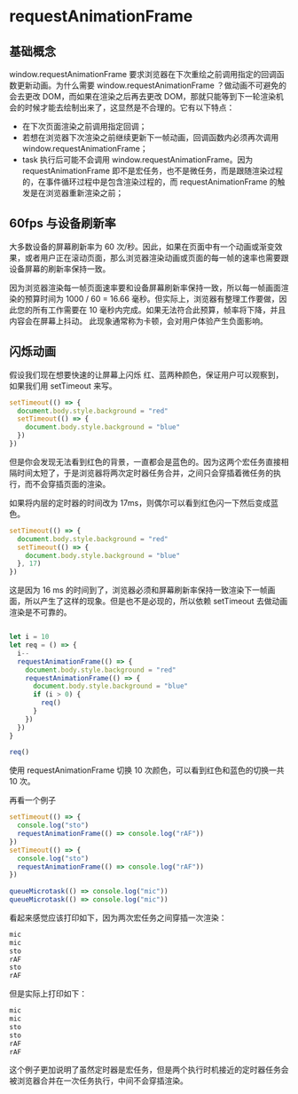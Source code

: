 # requestAnimationFrame

## 基础概念

window.requestAnimationFrame 要求浏览器在下次重绘之前调用指定的回调函数更新动画。为什么需要 window.requestAnimationFrame ？做动画不可避免的会去更改 DOM，而如果在渲染之后再去更改 DOM，那就只能等到下一轮渲染机会的时候才能去绘制出来了，这显然是不合理的。它有以下特点：

* 在下次页面渲染之前调用指定回调；
* 若想在浏览器下次渲染之前继续更新下一帧动画，回调函数内必须再次调用 window.requestAnimationFrame；
* task 执行后可能不会调用 window.requestAnimationFrame。因为 requestAnimationFrame 即不是宏任务，也不是微任务，而是跟随渲染过程的，在事件循环过程中是包含渲染过程的，而 requestAnimationFrame 的触发是在浏览器重新渲染之前；

## 60fps 与设备刷新率

大多数设备的屏幕刷新率为 60 次/秒。因此，如果在页面中有一个动画或渐变效果，或者用户正在滚动页面，那么浏览器渲染动画或页面的每一帧的速率也需要跟设备屏幕的刷新率保持一致。

因为浏览器渲染每一帧页面速率要和设备屏幕刷新率保持一致，所以每一帧画面渲染的预算时间为 1000 / 60 = 16.66 毫秒。但实际上，浏览器有整理工作要做，因此您的所有工作需要在 10 毫秒内完成。如果无法符合此预算，帧率将下降，并且内容会在屏幕上抖动。 此现象通常称为卡顿，会对用户体验产生负面影响。

## 闪烁动画

假设我们现在想要快速的让屏幕上闪烁 红、蓝两种颜色，保证用户可以观察到，如果我们用 setTimeout 来写。

```js
setTimeout(() => {
  document.body.style.background = "red"
  setTimeout(() => {
    document.body.style.background = "blue"
  })
})
```

但是你会发现无法看到红色的背景，一直都会是蓝色的。因为这两个宏任务直接相隔时间太短了，于是浏览器将两次定时器任务合并，之间只会穿插着微任务的执行，而不会穿插页面的渲染。

如果将内层的定时器的时间改为 17ms，则偶尔可以看到红色闪一下然后变成蓝色。

```js
setTimeout(() => {
  document.body.style.background = "red"
  setTimeout(() => {
    document.body.style.background = "blue"
  }, 17)
})
```

这是因为 16 ms 的时间到了，浏览器必须和屏幕刷新率保持一致渲染下一帧画面，所以产生了这样的现象。但是也不是必现的，所以依赖 setTimeout 去做动画渲染是不可靠的。

```js

let i = 10
let req = () => {
  i--
  requestAnimationFrame(() => {
    document.body.style.background = "red"
    requestAnimationFrame(() => {
      document.body.style.background = "blue"
      if (i > 0) {
        req()
      }
    })
  })
}
 
req()
```
使用 requestAnimationFrame 切换 10 次颜色，可以看到红色和蓝色的切换一共 10 次。

再看一个例子

```js
setTimeout(() => {
  console.log("sto")
  requestAnimationFrame(() => console.log("rAF"))
})
setTimeout(() => {
  console.log("sto")
  requestAnimationFrame(() => console.log("rAF"))
})
 
queueMicrotask(() => console.log("mic"))
queueMicrotask(() => console.log("mic"))
```

看起来感觉应该打印如下，因为两次宏任务之间穿插一次渲染：

```js
mic
mic
sto
rAF
sto
rAF
```

但是实际上打印如下：

```js
mic
mic
sto
sto
rAF
rAF
```

这个例子更加说明了虽然定时器是宏任务，但是两个执行时机接近的定时器任务会被浏览器合并在一次任务执行，中间不会穿插渲染。